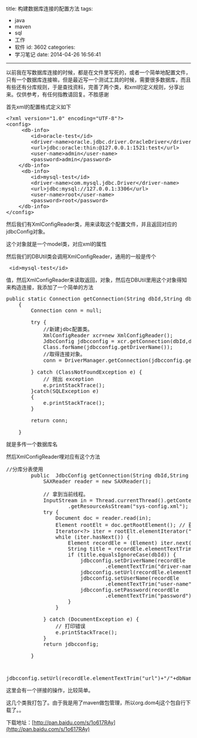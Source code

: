 title: 构建数据库连接的配置方法
tags:
  - java
  - maven
  - sql
  - 工作
  - 软件
id: 3602
categories:
  - 学习笔记
date: 2014-04-26 16:56:41
---

以前我在写数据库连接的时候，都是在文件里写死的，或者一个简单地配置文件，只有一个数据库连接嘛，但是最近写一个测试工具的时候，需要很多数据库，而且有些还有分库规则，于是查找资料，完善了两个类，和xml的定义规则，分享出来。仅供参考，有任何指教请回复。不胜感谢

首先xml的配置格式定义如下
<pre class="lang:default decode:true">&lt;?xml version="1.0" encoding="UTF-8"?&gt;  
&lt;config&gt;  
	 &lt;db-info&gt;
        &lt;id&gt;oracle-test&lt;/id&gt;  
        &lt;driver-name&gt;oracle.jdbc.driver.OracleDriver&lt;/driver-name&gt;  
        &lt;url&gt;jdbc:oracle:thin:@127.0.0.1:1521:test&lt;/url&gt;  
        &lt;user-name&gt;admin&lt;/user-name&gt;  
        &lt;password&gt;admin&lt;/password&gt;  
    &lt;/db-info&gt;  
	 &lt;db-info&gt;
        &lt;id&gt;mysql-test&lt;/id&gt;  
        &lt;driver-name&gt;com.mysql.jdbc.Driver&lt;/driver-name&gt;  
        &lt;url&gt;jdbc:mysql://127.0.0.1:3306&lt;/url&gt;  
        &lt;user-name&gt;root&lt;/user-name&gt;  
        &lt;password&gt;root&lt;/password&gt;  
    &lt;/db-info&gt;
&lt;/config&gt;</pre>
然后我们有XmlConfigReader类，用来读取这个配置文件，并且返回对应的jdbcConfig对象。

这个对象就是一个model类，对应xml的属性

然后我们的DBUtil类会调用XmlConfigReader，通用的一般是传个
<pre class="lang:default decode:true"> &lt;id&gt;mysql-test&lt;/id&gt;</pre>
值，然后XmlConfigReader来读取返回，对象，然后在DBUtil里用这个对象得知来构造连接，我添加了一个简单的方法
<pre class="lang:default decode:true ">public static Connection getConnection(String dbId,String dbName) throws ClassNotFoundException
	{
		Connection conn = null;

		try {
			//新建jdbc配置类。
			XmlConfigReader xcr=new XmlConfigReader();
			JdbcConfig jdbcconfig = xcr.getConnection(dbId,dbName);
			Class.forName(jdbcconfig.getDriverName());
			//取得连接对象。
			conn = DriverManager.getConnection(jdbcconfig.getUrl(), jdbcconfig.getUserName(), jdbcconfig.getPassword());

		} catch (ClassNotFoundException e) {
			// 抛出 exception
			e.printStackTrace();
		}catch(SQLException e)
		{
			e.printStackTrace();
		}

		return conn;

	}</pre>
就是多传一个数据库名

然后XmlConfigReader哩对应有这个方法
<pre class="lang:default decode:true">//分库分表使用
		public  JdbcConfig getConnection(String dbId,String dbName) {
			SAXReader reader = new SAXReader();

			// 拿到当前线程。
			InputStream in = Thread.currentThread().getContextClassLoader()
					.getResourceAsStream("sys-config.xml");
			try {
				Document doc = reader.read(in);
				Element rootElt = doc.getRootElement(); // 获取根节点
				Iterator&lt;?&gt; iter = rootElt.elementIterator("db-info");
				while (iter.hasNext()) {
					Element recordEle = (Element) iter.next();
					String title = recordEle.elementTextTrim("id");
					if (title.equalsIgnoreCase(dbId)) {
						jdbcconfig.setDriverName(recordEle
								.elementTextTrim("driver-name"));
						jdbcconfig.setUrl(recordEle.elementTextTrim("url")+"/"+dbName);
						jdbcconfig.setUserName(recordEle
								.elementTextTrim("user-name"));
						jdbcconfig.setPassword(recordEle
								.elementTextTrim("password"));
					}
				}

			} catch (DocumentException e) {
				// 打印错误
				e.printStackTrace();
			}
			return jdbcconfig;

		}</pre>
&nbsp;
<pre class="lang:default decode:true">jdbcconfig.setUrl(recordEle.elementTextTrim("url")+"/"+dbName);</pre>
这里会有一个拼接的操作，比较简单。

这几个类我打包了。由于我是用了maven做包管理，所以org.dom4j这个包自行下载了。。

下载地址：[http://pan.baidu.com/s/1o617RAy](http://pan.baidu.com/s/1o617RAy)

&nbsp;

&nbsp;

&nbsp;